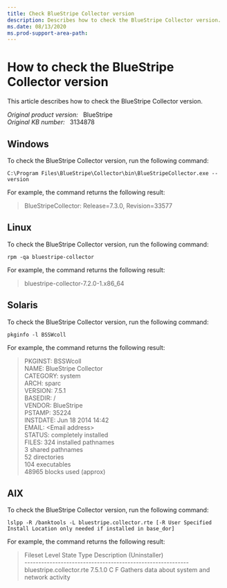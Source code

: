 ```yaml
---
title: Check BlueStripe Collector version
description: Describes how to check the BlueStripe Collector version.
ms.date: 08/13/2020
ms.prod-support-area-path: 
---
```

# How to check the BlueStripe Collector version

This article describes how to check the BlueStripe Collector version.

_Original product version:_ &nbsp; BlueStripe  
_Original KB number:_ &nbsp; 3134878

## Windows

To check the BlueStripe Collector version, run the following command:

```console
C:\Program Files\BlueStripe\Collector\bin\BlueStripeCollector.exe --version
```

For example, the command returns the following result:

> BlueStripeCollector: Release=7.3.0, Revision=33577

## Linux

To check the BlueStripe Collector version, run the following command:

```console
rpm -qa bluestripe-collector
```

For example, the command returns the following result:

> bluestripe-collector-7.2.0-1.x86_64

## Solaris

To check the BlueStripe Collector version, run the following command:

```console
pkginfo -l BSSWcoll
```

For example, the command returns the following result:

> PKGINST: BSSWcoll  
> NAME: BlueStripe Collector  
> CATEGORY: system  
> ARCH: sparc  
> VERSION: 7.5.1  
> BASEDIR: /  
> VENDOR: BlueStripe  
> PSTAMP: 35224  
> INSTDATE: Jun 18 2014 14:42  
> EMAIL: \<Email address>  
> STATUS: completely installed  
> FILES: 324 installed pathnames  
> 3 shared pathnames  
> 52 directories  
> 104 executables  
> 48965 blocks used (approx)

## AIX

To check the BlueStripe Collector version, run the following command:

```console
lslpp -R /banktools -L bluestripe.collector.rte [-R User Specified Install Location only needed if installed in base_dor]
```

For example, the command returns the following result:

> Fileset Level State Type Description (Uninstaller)  
> \-----------------------------------------------------------  
> bluestripe.collector.rte 7.5.1.0 C F Gathers data about system and
network activity
